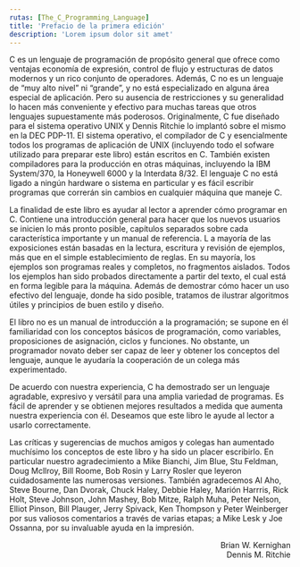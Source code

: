 ```yaml
---
rutas: [The_C_Programming_Language]
title: 'Prefacio de la primera edición'
description: 'Lorem ipsum dolor sit amet'
---
```


C es un lenguaje de programación de propósito general que ofrece como ventajas economía de expresión, control de flujo y estructuras de datos modernos y un rico conjunto de operadores. Además, C no es un lenguaje de “muy alto nivel” ni “grande”, y no está especializado en alguna área especial de aplicación. Pero su ausencia de restricciones y su generalidad lo hacen más conveniente y efectivo para muchas tareas que otros lenguajes supuestamente más poderosos. Originalmente, C fue diseñado para el sistema operativo UNIX y Dennis Ritchie lo implantó sobre el mismo en la DEC PDP-11. El sistema operativo, el compilador de C y esencialmente todos los programas de aplicación de UNIX (incluyendo todo el sofware utilizado para preparar este libro) están escritos en C. También existen compiladores para la producción en otras máquinas, incluyendo la IBM System/370, la Honeywell 6000 y la Interdata 8/32. El lenguaje C no está ligado a ningún hardware o sistema en particular y es fácil escribir programas que correrán sin cambios en cualquier máquina que maneje C.

La finalidad de este libro es ayudar al lector a aprender cómo programar en C. Contiene una introducción general para hacer que los nuevos usuarios se inicien lo más pronto posible, capítulos separados sobre cada característica importante y un manual de referencia. L a mayoría de las exposiciones están basadas en la lectura, escritura y revisión de ejemplos, más que en el simple establecimiento de reglas. En su mayoría, los ejemplos son programas reales y completos, no fragmentos aislados. Todos los ejemplos han sido probados directamente a partir del texto, el cual está en forma legible para la máquina. Además de demostrar cómo hacer un uso efectivo del lenguaje, donde ha sido posible, tratamos de ilustrar algoritmos útiles y principios de buen estilo y diseño.

El libro no es un manual de introducción a la programación; se supone en él familiaridad con los conceptos básicos de programación, como variables, proposiciones de asignación, ciclos y funciones. No obstante, un programador novato deber ser capaz de leer y obtener los conceptos del lenguaje, aunque le ayudaría la cooperación de un colega más experimentado.

De acuerdo con nuestra experiencia, C ha demostrado ser un lenguaje agradable, expresivo y versátil para una amplia variedad de programas. Es fácil de aprender y se obtienen mejores resultados a medida que aumenta nuestra experiencia con él. Deseamos que este libro le ayude al lector a usarlo correctamente.

Las críticas y sugerencias de muchos amigos y colegas han aumentado muchísimo los conceptos de este libro y ha sido un placer escribirlo. En particular nuestro agradecimiento a Mike Bianchi, Jim Blue, Stu Feldman, Doug Mcllroy, Bill Roome, Bob Rosin y Larry Rosler que leyeron cuidadosamente las numerosas versiones. También agradecemos Al Aho, Steve Bourne, Dan Dvorak, Chuck Haley, Debbie Haley, Marión Harrris, Rick Holt, Steve Johnson, John Mashey, Bob Mitze, Ralph Muha, Peter Nelson, Elliot Pinson, Bill Plauger, Jerry Spivack, Ken Thompson y Peter Weinberger por sus valiosos comentarios a través de varias etapas; a Mike Lesk y Joe Ossanna, por su invaluable ayuda en la impresión.

<div style="text-align: right">Brian W. Kernighan<br>Dennis M. Ritchie</div>